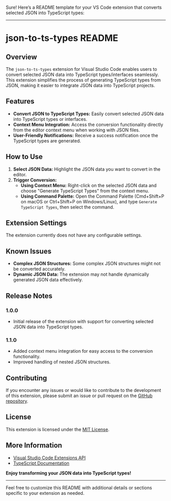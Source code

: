 Sure! Here’s a README template for your VS Code extension that converts selected JSON into TypeScript types:

---

# json-to-ts-types README

## Overview

The `json-to-ts-types` extension for Visual Studio Code enables users to convert selected JSON data into TypeScript types/interfaces seamlessly. This extension simplifies the process of generating TypeScript types from JSON, making it easier to integrate JSON data into TypeScript projects.

## Features

- **Convert JSON to TypeScript Types:** Easily convert selected JSON data into TypeScript types or interfaces.
- **Context Menu Integration:** Access the conversion functionality directly from the editor context menu when working with JSON files.
- **User-Friendly Notifications:** Receive a success notification once the TypeScript types are generated.

## How to Use

1. **Select JSON Data:** Highlight the JSON data you want to convert in the editor.
2. **Trigger Conversion:**
   - **Using Context Menu:** Right-click on the selected JSON data and choose "Generate TypeScript Types" from the context menu.
   - **Using Command Palette:** Open the Command Palette (Cmd+Shift+P on macOS or Ctrl+Shift+P on Windows/Linux), and type `Generate TypeScript Types`, then select the command.

## Extension Settings

The extension currently does not have any configurable settings.

## Known Issues

- **Complex JSON Structures:** Some complex JSON structures might not be converted accurately.
- **Dynamic JSON Data:** The extension may not handle dynamically generated JSON data effectively.

## Release Notes

### 1.0.0

- Initial release of the extension with support for converting selected JSON data into TypeScript types.

### 1.1.0

- Added context menu integration for easy access to the conversion functionality.
- Improved handling of nested JSON structures.

## Contributing

If you encounter any issues or would like to contribute to the development of this extension, please submit an issue or pull request on the [GitHub repository](https://github.com/your-repo/json-to-ts-types).

## License

This extension is licensed under the [MIT License](LICENSE).

## More Information

- [Visual Studio Code Extensions API](https://code.visualstudio.com/api)
- [TypeScript Documentation](https://www.typescriptlang.org/docs/)

**Enjoy transforming your JSON data into TypeScript types!**

---

Feel free to customize this README with additional details or sections specific to your extension as needed.